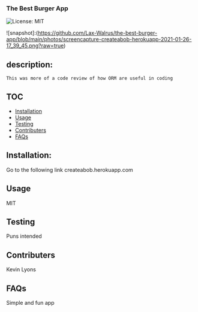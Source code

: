 ### The Best Burger App

![License: MIT](https://img.shields.io/badge/License-MIT-green.svg)

![snapshot]:(https://github.com/Lax-Walrus/the-best-burger-app/blob/main/photos/screencapture-createabob-herokuapp-2021-01-26-17_39_45.png?raw=true)

## description:

    This was more of a code review of how ORM are useful in coding

## TOC

- [Installation](#installation)
- [Usage](#usage)
- [Testing](#tests)
- [Contributers](#Contributers)
- [FAQs](#FAQs)

## Installation:

Go to the following link createabob.herokuapp.com

## Usage

MIT

## Testing

Puns intended

## Contributers

Kevin Lyons

## FAQs

Simple and fun app
